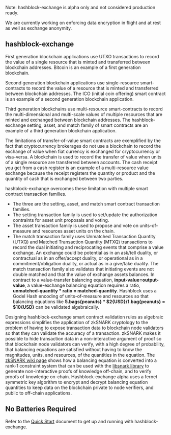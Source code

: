
Note: hashblock-exchange is alpha only and not considered production ready.

We are currently working on enforcing data encryption in flight and at rest as well as exchange anonymity.


## hashblock-exchange
First generation blockchain applications use UTXO transactions to record the value of a single resource that is minted and transferred between blockchain addresses. Bitcoin is an example of a first generation blockchain.

Second generation blockchain applications use single-resource smart-contracts to record the value of a resource that is minted and transferred between blockchain addresses. The ICO (initial coin offering) smart contract is an example of a second generation blockchain application.

Third generation blockchains use multi-resource smart-contracts to record the multi-dimensional and multi-scale values of multiple resources that are minted and exchanged between blockchain addresses. The hashblock-exchange setting, asset, and match family of smart contracts are an example of a third generation blockchain application.

The limitations of transfer-of-value smart contracts are exemplified by the fact that cryptocurrency brokerages do not use a blockchain to record the exchange of value when fiat currency is exchanged for cryptocurrency or visa-versa. A blockchain is used to record the transfer of value when units of a single resource are transferred between accounts. The cash receipt you get from a cash register is an example of a multi-resource value exchange because the receipt registers the quantity or product and the quantity of cash that is exchanged between two parties.

hashblock-exchange overcomes these limitation with multiple smart contract transaction families.

* The three are the setting, asset, and match smart contract transaction families.
* The setting transaction family is used to set/update the authorization contraints for asset unit proposals and voting.
* The asset transaction family is used to propose and vote on units-of-measure and resources asset units on the chain.
* The match transaction family uses Unmatched Transaction Quantity (UTXQ) and Matched Transaction Quantity (MTXQ) transactions to record the dual initiating and reciprocating events that comprise a value exchange. An exchange could be potential as in an ask/tell duality, or contractual as in an offer/accept duality, or operational as in a commitment/obligation duality, or actual as in a give/take duality.  The match transaction family also validates that initiating events are not double matched and that the value of exchange assets balances. In contract to a value-transfer balancing equation, **input-value=output-value**, a value-exchange balancing equation requires a ratio, **unmatched-quantity * ratio = matched-quantity**. Hashblock uses a Godel Hash encoding of units-of-measure and resources so that balancing equations like **5.bags{peanuts} * $2{USD}/1.bag{peanuts} = $10{USD}** can be validated algebraically.

Designing hashblock-exchange smart contract validation rules as algebraic expressions simplifies the application of zkSNARK cryptology to the problem of having to expose transaction data to blockchain node validators so that they can validate the accuracy of a transaction. zkSNARK makes it possible to hide transaction data in a non-interactive argument of proof so that blockchain node validators can verify, with a high degree of probability, that balancing equations are satisfied without having to know the magnitudes, units, and resources, of the quantities in the equation. The [zkSNARK wiki page]( https://github.com/hashblock/hashblock-exchange/wiki/zkSNARK) shows how a balancing equation is converted into a rank-1 constraint system that can be used with the [libsnark library]( https://github.com/scipr-lab/libsnark) to generate non-interactive proofs of knowledge off-chain, and to verify proofs of knowledge on-chain. Hashblock-exchange alpha uses a fernet symmetric key algorithm to encrypt and decrypt balancing equation quantities to keep data on the blockchain private to node verifiers, and public to off-chain applications.

## No Batteries Required
Refer to the [Quick Start](http://github.com/hashblock/hashblock-exchange/wiki/No-Batteries-Required) document to get up and running with hashblock-exchange.

